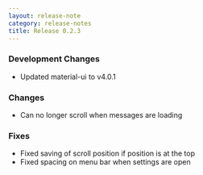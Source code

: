 ```yaml
---
layout: release-note
category: release-notes
title: Release 0.2.3
---
```


### Development Changes

- Updated material-ui to v4.0.1

### Changes

- Can no longer scroll when messages are loading

### Fixes

- Fixed saving of scroll position if position is at the top
- Fixed spacing on menu bar when settings are open
